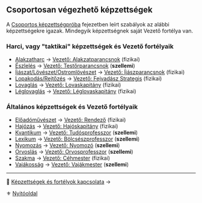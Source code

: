 ## Csoportosan végezhető képzettségek

A [Csoportos képzettségpróba](030_07_01_csoportos_kepzettsegproba.md) fejezetben leírt szabályok az alábbi képzettségekre igazak. Mindegyik képzettségnek saját Vezető fortélya van.

### Harci, vagy "taktikai" képzettségek és Vezető fortélyaik

- [Alakzatharc](kepzettsegek.primer.harci/alakzatharc.md) → [Vezető: Alakzatparancsnok](fortelyok.harci/vezeto_alakzatparancsnok.md) (fizikai)
- [Észlelés](kepzettsegek.primer.altalanos/eszleles.md) → [Vezető: Testőrparancsnok](fortelyok.harci/vezeto_testorparancsnok.md) (**szellemi**)
- [Íjászat/Lövészet/Ostromlövészet](kepzettsegek.primer.harci/tavolsagi_harcmodor.md) → [Vezető: Íjászparancsnok](fortelyok.harci/vezeto_ijaszparancsnok.md) (fizikai)
- [Lopakodás/Rejtőzés](kepzettsegek.primer.altalanos/lopakodas_rejtozes.md) → [Vezető: Fejvadász Strategis](fortelyok.harci/vezeto_fejvadasz_strategis.md) (fizikai)
- [Lovaglás](kepzettsegek.szekunder/lovaglas.md) → [Vezető: Lovaskapitány](fortelyok.harci/vezeto_lovaskapitany.md) (fizikai)
- [Léglovaglás](kepzettsegek.szekunder/leglovaglas.md) → [Vezető: Léglovaskapitány](fortelyok.harci/vezeto_leglovaskapitany.md) (fizikai)

### Általános képzettségek és Vezető fortélyaik

- [Előadóművészet](kepzettsegek.szekunder/eloadomuveszet.md) → [Vezető: Rendező](fortelyok.altalanos/vezeto_rendezo.md) (fizikai)
- [Hajózás](kepzettsegek.szekunder/hajozas.md) →  [Vezető: Hajóskapitány](fortelyok.altalanos/vezeto_hajoskapitany.md) (fizikai)
- [Kvantikum](kepzettsegek.szekunder/kvantikum.md) → [Vezető: Tudósprofesszor](fortelyok.altalanos/vezeto_tudosprofesszor.md) (**szellemi**)
- [Lexikum](kepzettsegek.szekunder/lexikum.md) → [Vezető: Bölcsészprofesszor](fortelyok.altalanos/vezeto_bolcseszprofesszor.md) (**szellemi**)
- [Nyomozás](kepzettsegek.primer.altalanos/nyomozas.md) → [Vezető: Nyomozó](fortelyok.altalanos/vezeto_nyomozo.md) (**szellemi**)
- [Orvoslás](kepzettsegek.primer.altalanos/orvoslas.md) → [Vezető: Orvosprofesszor](fortelyok.altalanos/vezeto_orvosprofesszor.md) (**szellemi**)
- [Szakma](kepzettsegek.szekunder/kezmuvesseg.md) → [Vezető: Céhmester](fortelyok.altalanos/vezeto_cehmester.md) (fizikai)
- [Vajákosság](kepzettsegek.szekunder/vajakossag.md) → [Vezető: Vajákmester](fortelyok.altalanos/vezeto_vajakmester.md) (**szellemi**)

---
🔗 [Képzettségek és fortélyok kapcsolata](030_08_01_kepzettsegek_fortelyok_kapcsolata.md) →

⚜️ [Nyitóoldal](start.md#3-k%C3%A9pzetts%C3%A9grendszer-)

